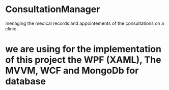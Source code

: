 # ConsultationManager
menaging the medical records and appointements of the consultations on a clinic
# we are using for the implementation of this project the WPF (XAML), The MVVM, WCF and MongoDb for database
